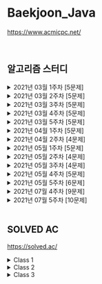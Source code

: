 # Baekjoon_Java

https://www.acmicpc.net/

<br />

## 알고리즘 스터디

<details>
<summary>2021년 03월 1주차 [5문제]</summary>

| 번호  | 티어 | 제목                                                 | 풀이                                     |
| ----- | ---- | ---------------------------------------------------- | ---------------------------------------- |
| 1783  | S4   | [병든 나이트](https://www.acmicpc.net/problem/1783)  | [Java](Java/baekjoon/Problem_1783.java)  |
| 2228  | G5   | [구간나누기](https://www.acmicpc.net/problem/2228)   | [Java](Java/baekjoon/Problem_2228.java)  |
| 2792  | S3   | [보석상자](https://www.acmicpc.net/problem/2792)     | [Java](Java/baekjoon/Problem_2792.java)  |
| 7576  | S1   | [토마토](https://www.acmicpc.net/problem/7576)       | [Java](Java/baekjoon/Problem_7576.java)  |
| 15979 | S2   | [스승님 찾기](https://www.acmicpc.net/problem/15979) | [Java](Java/baekjoon/Problem_15979.java) |

</details>

<details>
<summary>2021년 03월 2주차 [5문제]</summary>

| 번호  | 티어 | 제목                                                   | 풀이                                     |
| ----- | ---- | ------------------------------------------------------ | ---------------------------------------- |
| 1043  | G4   | [거짓말](https://www.acmicpc.net/problem/1043)         | [Java](Java/baekjoon/Problem_1043.java)  |
| 1246  | S5   | [온라인 판매](https://www.acmicpc.net/problem/1246)    | [Java](Java/baekjoon/Problem_1246.java)  |
| 2776  | S4   | [암기왕](https://www.acmicpc.net/problem/2776)         | [Java](Java/baekjoon/Problem_2776.java)  |
| 11048 | S1   | [이동하기](https://www.acmicpc.net/problem/11048)      | [Java](Java/baekjoon/Problem_11048.java) |
| 16931 | S2   | [겉넓이 구하기](https://www.acmicpc.net/problem/16931) | [Java](Java/baekjoon/Problem_16931.java) |

</details>

<details>
<summary>2021년 03월 3주차 [5문제]</summary>

| 번호  | 티어 | 제목                                                | 풀이                                     |
| ----- | ---- | --------------------------------------------------- | ---------------------------------------- |
| 1463  | S3   | [1로 만들기](https://www.acmicpc.net/problem/1463)  | [Java](Java/baekjoon/Problem_1463.java)  |
| 2156  | S1   | [포도주 시식](https://www.acmicpc.net/problem/2156) | [Java](Java/baekjoon/Problem_2156.java)  |
| 5021  | S1   | [왕위 계승](https://www.acmicpc.net/problem/5021)   | [Java](Java/baekjoon/Problem_5021.java)  |
| 6064  | S1   | [카잉 달력 ](https://www.acmicpc.net/problem/6064)  | [Java](Java/baekjoon/Problem_6064.java)  |
| 14391 | G3   | [종이 조각](https://www.acmicpc.net/problem/14391)  | [Java](Java/baekjoon/Problem_14391.java) |

</details>

<details>
<summary>2021년 03월 4주차 [5문제]</summary>

| 번호 | 티어 | 제목                                                     | 풀이                                    |
| ---- | ---- | -------------------------------------------------------- | --------------------------------------- |
| 1058 | S2   | [친구](https://www.acmicpc.net/problem/1058)             | [Java](Java/baekjoon/Problem_1058.java) |
| 1747 | G5   | [소수&팰린드롬](https://www.acmicpc.net/problem/1747)    | [Java](Java/baekjoon/Problem_1747.java) |
| 1753 | G5   | [최단경로](https://www.acmicpc.net/problem/1753)         | [Java](Java/baekjoon/Problem_1753.java) |
| 4781 | G5   | [사탕가게](https://www.acmicpc.net/problem/4781)         | [Java](Java/baekjoon/Problem_4781.java) |
| 7453 | G2   | [합이 0인 네 정수](https://www.acmicpc.net/problem/7453) | [Java](Java/baekjoon/Problem_7453.java) |

</details>

<details>
<summary>2021년 03월 5주차 [5문제]</summary>

| 번호  | 티어 | 제목                                                 | 풀이                                     |
| ----- | ---- | ---------------------------------------------------- | ---------------------------------------- |
| 2011  | S1   | [암호코드](https://www.acmicpc.net/problem/2011)     | [Java](Java/baekjoon/Problem_2011.java)  |
| 2591  | G5   | [숫자카드](https://www.acmicpc.net/problem/2591)     | [Java](Java/baekjoon/Problem_2591.java)  |
| 9663  | G5   | [N-Queen](https://www.acmicpc.net/problem/9663)      | [Java](Java/baekjoon/Problem_9663.java)  |
| 14503 | G5   | [로봇 청소기](https://www.acmicpc.net/problem/14503) | [Java](Java/baekjoon/Problem_14503.java) |
| 16472 | G3   | [고냥이](https://www.acmicpc.net/problem/16472)      | [Java](Java/baekjoon/Problem_16472.java) |

</details>

<details>
<summary>2021년 04월 1주차 [5문제]</summary>

| 번호  | 티어 | 제목                                                       | 풀이                                     |
| ----- | ---- | ---------------------------------------------------------- | ---------------------------------------- |
| 1922  | G4   | [네트워크 연결](https://www.acmicpc.net/problem/1922)      | [Java](Java/baekjoon/Problem_1922.java)  |
| 1991  | S1   | [트리 순회](https://www.acmicpc.net/problem/1991)          | [Java](Java/baekjoon/Problem_1991.java)  |
| 4195  | G2   | [친구 네트워크](https://www.acmicpc.net/problem/4195)      | [Java](Java/baekjoon/Problem_4195.java)  |
| 9177  | G5   | [단어 섞기](https://www.acmicpc.net/problem/9177)          | [Java](Java/baekjoon/Problem_9177.java)  |
| 10424 | S1   | [알고리즘 기말고사](https://www.acmicpc.net/problem/10424) | [Java](Java/baekjoon/Problem_10424.java) |

</details>

<details>
<summary>2021년 04월 2주차 [4문제]</summary>

| 번호  | 티어 | 제목                                                       | 풀이                                     |
| ----- | ---- | ---------------------------------------------------------- | ---------------------------------------- |
| 1041  | S1   | [주사위](https://www.acmicpc.net/problem/1041)             | [Java](Java/baekjoon/Problem_1041.java)  |
| 14171 | S1   | [Cities and States](https://www.acmicpc.net/problem/14171) | [Java](Java/baekjoon/Problem_14171.java) |
| 16234 | G5   | [나무 재테크](https://www.acmicpc.net/problem/16235)       | [Java](Java/baekjoon/Problem_16234.java) |
| 17836 | G5   | [공주님을 구해라!](https://www.acmicpc.net/problem/17836)  | [Java](Java/baekjoon/Problem_17836.java) |

</details>

<details>
<summary>2021년 05월 1주차 [5문제]</summary>

| 번호  | 티어 | 제목                                                                                       | 풀이                                     |
| ----- | ---- | ------------------------------------------------------------------------------------------ | ---------------------------------------- |
| 1005  | G3   | [ACM Craft (미해결)](https://www.acmicpc.net/problem/1005)                                 |
| 1757  | G5   | [달려달려 (미해결)](https://www.acmicpc.net/problem/1757)                                  |
| 11000 | G5   | [강의실 배정](https://www.acmicpc.net/problem/11000)                                       | [Java](Java/baekjoon/Problem_11000.java) |
| 11952 | G1   | [좀비](https://www.acmicpc.net/problem/11952)                                              | [Java](Java/baekjoon/Problem_11952.java) |
| 19582 | G4   | [200년간 폐관수련했더니 PS 최강자가 된 건에 대하여](https://www.acmicpc.net/problem/19582) | [Java](Java/baekjoon/Problem_19582.java) |

</details>

<details>
<summary>2021년 05월 2주차 [4문제]</summary>

| 번호  | 티어 | 제목                                                        | 풀이                                     |
| ----- | ---- | ----------------------------------------------------------- | ---------------------------------------- |
| 1916  | G5   | [최소비용 구하기](https://www.acmicpc.net/problem/1916)     | [Java](Java/baekjoon/Problem_1916.java)  |
| 2618  | P5   | [경찰차 (미해결)](https://www.acmicpc.net/problem/2618)     |
| 10282 | G4   | [해킹](https://www.acmicpc.net/problem/10282)               | [Java](Java/baekjoon/Problem_10282.java) |
| 18235 | G3   | [지금 만나러 갑니다](https://www.acmicpc.net/problem/18235) | [Java](Java/baekjoon/Problem_18235.java) |

</details>

<details>
<summary>2021년 05월 3주차 [4문제]</summary>

| 번호  | 티어 | 제목                                                      | 풀이                                     |
| ----- | ---- | --------------------------------------------------------- | ---------------------------------------- |
| 1647  | G4   | [도시 분할 계획](https://www.acmicpc.net/problem/1647)    | [Java](Java/baekjoon/Problem_1647.java)  |
| 11403 | S1   | [경로찾기](https://www.acmicpc.net/problem/11403)         | [Java](Java/baekjoon/Problem_11403.java) |
| 11725 | S2   | [트리의 부모 찾기](https://www.acmicpc.net/problem/11725) | [Java](Java/baekjoon/Problem_11725.java) |
| 15663 | S2   | [N과 M (9)](https://www.acmicpc.net/problem/15663)        | [Java](Java/baekjoon/Problem_15663.java) |

</details>

<details>
<summary>2021년 05월 4주차 [5문제]</summary>

| 번호  | 티어 | 제목                                                             | 풀이                                     |
| ----- | ---- | ---------------------------------------------------------------- | ---------------------------------------- |
| 1389  | S1   | [케빈 베이컨의 6단계 법칙](https://www.acmicpc.net/problem/1389) | [Java](Java/baekjoon/Problem_1389.java)  |
| 1504  | G4   | [특정한 최단 경로](https://www.acmicpc.net/problem/1504)         | [Java](Java/baekjoon/Problem_1504.java)  |
| 2467  | G5   | [용액](https://www.acmicpc.net/problem/2467)                     | [Java](Java/baekjoon/Problem_2467.java)  |
| 9097  | S1   | [Quad Trees](https://www.acmicpc.net/problem/9097)               | [Java](Java/baekjoon/Problem_9097.java)  |
| 17404 | G4   | [RGB거리 2](https://www.acmicpc.net/problem/17404)               | [Java](Java/baekjoon/Problem_17404.java) |

</details>

<details>
<summary>2021년 05월 5주차 [6문제]</summary>

| 번호  | 티어 | 제목                                                                  | 풀이                                     |
| ----- | ---- | --------------------------------------------------------------------- | ---------------------------------------- |
| 1865  | G4   | [웜홀 (미해결)](https://www.acmicpc.net/problem/1865)                 |
| 2098  | G1   | [외판원 순회](https://www.acmicpc.net/problem/2098)                   | [Java](Java/baekjoon/Problem_2098.java)  |
| 9466  | G4   | [텀 프로젝트](https://www.acmicpc.net/problem/9466)                   | [Java](Java/baekjoon/Problem_9466.java)  |
| 12738 | G2   | [가장 긴 증가하는 부분 수열 3](https://www.acmicpc.net/problem/12738) | [Java](Java/baekjoon/Problem_12738.java) |
| 12850 | G1   | [본대 산책 2 (미해결)](https://www.acmicpc.net/problem/12850)         |
| 17143 | G2   | [낚시왕 (미해결)](https://www.acmicpc.net/problem/17143)              |

</details>

<details>
<summary>2021년 07월 4주차 [9문제]</summary>

| 번호  | 티어 | 제목                                                   | 풀이                                     |
| ----- | ---- | ------------------------------------------------------ | ---------------------------------------- |
| 1300  | G3   | [K번째 수](https://www.acmicpc.net/problem/1300)       | [Java](Java/baekjoon/Problem_1300.java)  |
| 1484  | G4   | [다이어트](https://www.acmicpc.net/problem/1484)       | [Java](Java/baekjoon/Problem_1484.java)  |
| 2437  | G3   | [저울](https://www.acmicpc.net/problem/2437)           | [Java](Java/baekjoon/Problem_2437.java)  |
| 5529  | P5   | [저택 (미해결)](https://www.acmicpc.net/problem/5529)  |                                          |
| 12744 | G3   | [팬케이스 쌓기](https://www.acmicpc.net/problem/12744) | [Java](Java/baekjoon/Problem_12744.java) |
| 12907 | G5   | [동물원](https://www.acmicpc.net/problem/12907)        | [Java](Java/baekjoon/Problem_12907.java) |
| 14267 | G5   | [회사 문화 1](https://www.acmicpc.net/problem/14267)   | [Java](Java/baekjoon/Problem_14267.java) |
| 17616 | G3   | [등수 찾기](https://www.acmicpc.net/problem/17616)     | [Java](Java/baekjoon/Problem_17616.java) |
| 19542 | G4   | [전단지 돌리기](https://www.acmicpc.net/problem/19542) | [Java](Java/baekjoon/Problem_19542.java) |

</details>

<details>
<summary>2021년 07월 5주차 [10문제]</summary>

| 번호  | 티어 | 제목                                                           | 풀이                                     |
| ----- | ---- | -------------------------------------------------------------- | ---------------------------------------- | --- |
| 5052  | G4   | [전화번호 목록 (미해결)](https://www.acmicpc.net/problem/5052) |                                          |
| 9997  | G2   | [폰트 (미해결)](https://www.acmicpc.net/problem/9997)          |                                          |
| 10564 | G2   | [팔굽혀펴기 (미해결)](https://www.acmicpc.net/problem/10564)   |                                          |
| 12904 | G5   | [A와 B](https://www.acmicpc.net/problem/12904)                 | [Java](Java/baekjoon/Problem_12904.java) |     |

</details>

<br />

## SOLVED AC

https://solved.ac/

<details>
<summary>Class 1</summary>

| 번호 | 티어 | 제목                                           | 풀이                                                                         |
| ---- | ---- | ---------------------------------------------- | ---------------------------------------------------------------------------- |
| 2475 | B5   | [검증수](https://www.acmicpc.net/problem/2475) | [Java](Java/baekjoon/Problem_2475.java) [C++](Cpp/baekjoon/Problem_2475.cpp) |
| 2562 | B2   | [최댓값](https://www.acmicpc.net/problem/2562) | [Java](Java/baekjoon/Problem_2562.java)                                      |
| 2753 | B4   | [윤년](https://www.acmicpc.net/problem/2753)   | [Java](Java/baekjoon/Problem_2753.java)                                      |
| 3052 | B2   | [나머지](https://www.acmicpc.net/problem/3052) | [Java](Java/baekjoon/Problem_3052.java)                                      |

</details>

<details>
<summary>Class 2</summary>

| 번호  | 티어 | 제목                                                            | 풀이                                     |
| ----- | ---- | --------------------------------------------------------------- | ---------------------------------------- |
| 1018  | S5   | [체스판 다시 칠하기](https://www.acmicpc.net/problem/1018)      | [Java](Java/baekjoon/Problem_1018.java)  |
| 1085  | B3   | [직사각형에서 탈출](https://www.acmicpc.net/problem/1085)       | [Java](Java/baekjoon/Problem_1085.java)  |
| 1181  | S5   | [단어 정렬](https://www.acmicpc.net/problem/1181)               | [Java](Java/baekjoon/Problem_1181.java)  |
| 1259  | B1   | [팰린드롬수](https://www.acmicpc.net/problem/1259)              | [Java](Java/baekjoon/Problem_1259.java)  |
| 1436  | S5   | [영화감독 숌](https://www.acmicpc.net/problem/1436)             | [Java](Java/baekjoon/Problem_1436.java)  |
| 1654  | S3   | [랜선 자르기](https://www.acmicpc.net/problem/1654)             | [Java](Java/baekjoon/Problem_1654.java)  |
| 1874  | S3   | [스택 수열](https://www.acmicpc.net/problem/1874)               | [Java](Java/baekjoon/Problem_1874.java)  |
| 1929  | S2   | [소수 구하기](https://www.acmicpc.net/problem/1929)             | [Java](Java/baekjoon/Problem_1929.java)  |
| 1966  | S3   | [프린터 큐](https://www.acmicpc.net/problem/1966)               | [Java](Java/baekjoon/Problem_1966.java)  |
| 1978  | S4   | [소수 찾기](https://www.acmicpc.net/problem/1978)               | [Java](Java/baekjoon/Problem_1978.java)  |
| 2108  | S4   | [통계학](https://www.acmicpc.net/problem/2108)                  | [Java](Java/baekjoon/Problem_2108.java)  |
| 2164  | S4   | [카드2](https://www.acmicpc.net/problem/2164)                   | [Java](Java/baekjoon/Problem_2164.java)  |
| 2231  | B2   | [분해합](https://www.acmicpc.net/problem/2231)                  | [Java](Java/baekjoon/Problem_2231.java)  |
| 2609  | S5   | [최대공약수와 최소공배수](https://www.acmicpc.net/problem/2609) | [Java](Java/baekjoon/Problem_2609.java)  |
| 2751  | S5   | [수 정렬하기 2](https://www.acmicpc.net/problem/2751)           | [Java](Java/baekjoon/Problem_2751.java)  |
| 2775  | B2   | [부녀회장이 될테야](https://www.acmicpc.net/problem/2775)       | [Java](Java/baekjoon/Problem_2775.java)  |
| 2798  | B2   | [블랙잭](https://www.acmicpc.net/problem/2798)                  | [Java](Java/baekjoon/Problem_2798.java)  |
| 2805  | S3   | [나무자르기](https://www.acmicpc.net/problem/2805)              | [Java](Java/baekjoon/Problem_2805.java)  |
| 4153  | B3   | [직각삼각형](https://www.acmicpc.net/problem/4153)              | [Java](Java/baekjoon/Problem_4153.java)  |
| 4949  | S4   | [균형잡힌 세상](https://www.acmicpc.net/problem/4949)           | [Java](Java/baekjoon/Problem_4949.java)  |
| 7568  | S5   | [덩치](https://www.acmicpc.net/problem/7568)                    | [Java](Java/baekjoon/Problem_7568.java)  |
| 10250 | B3   | [ACM 호텔](https://www.acmicpc.net/problem/10250)               | [Java](Java/baekjoon/Problem_10250.java) |
| 10773 | S4   | [제로](https://www.acmicpc.net/problem/10773)                   | [Java](Java/baekjoon/Problem_10773.java) |
| 10814 | S5   | [나이순 정렬](https://www.acmicpc.net/problem/10814)            | [Java](Java/baekjoon/Problem_10814.java) |
| 10816 | S4   | [숫자 카드 2](https://www.acmicpc.net/problem/10816)            | [Java](Java/baekjoon/Problem_10816.java) |
| 10845 | S4   | [큐](https://www.acmicpc.net/problem/10845)                     | [Java](Java/baekjoon/Problem_10845.java) |
| 10866 | S4   | [덱](https://www.acmicpc.net/problem/10866)                     | [Java](Java/baekjoon/Problem_10866.java) |
| 10989 | S5   | [수 정렬하기 3](https://www.acmicpc.net/problem/10989)          | [Java](Java/baekjoon/Problem_10989.java) |
| 11050 | B1   | [이항 계수1](https://www.acmicpc.net/problem/11050)             | [Java](Java/baekjoon/Problem_11050.java) |
| 11650 | S5   | [좌표 정렬하기](https://www.acmicpc.net/problem/11650)          | [Java](Java/baekjoon/Problem_11650.java) |
| 11651 | S5   | [좌표 정렬하기 2](https://www.acmicpc.net/problem/11651)        | [Java](Java/baekjoon/Problem_11651.java) |
| 11866 | S4   | [요세푸스 문제 0](https://www.acmicpc.net/problem/11866)        | [Java](Java/baekjoon/Problem_11866.java) |
| 15829 | B2   | [Hashing](https://www.acmicpc.net/problem/15829)                | [Java](Java/baekjoon/Problem_15829.java) |
| 18111 | S3   | [마인크래프트](https://www.acmicpc.net/problem/18111)           | [Java](Java/baekjoon/Problem_18111.java) |

</details>

<details>
<summary>Class 3</summary>

| 번호  | 티어 | 제목                                                                | 풀이                                     |
| ----- | ---- | ------------------------------------------------------------------- | ---------------------------------------- |
| 1003  | S3   | [파보나치 수열](https://www.acmicpc.net/problem/1003)               | [Java](Java/baekjoon/Problem_1003.java)  |
| 1012  | S2   | [파보나치 수열](https://www.acmicpc.net/problem/1012)               | [Java](Java/baekjoon/Problem_1012.java)  |
| 1074  | S1   | [Z](https://www.acmicpc.net/problem/1074)                           | [Java](Java/baekjoon/Problem_1074.java)  |
| 1107  | G5   | [리모컨](https://www.acmicpc.net/problem/1107)                      | [Java](Java/baekjoon/Problem_1107.java)  |
| 1260  | S2   | [DFS와 BFS](https://www.acmicpc.net/problem/1260)                   | [Java](Java/baekjoon/Problem_1260.java)  |
| 1541  | S2   | [잃어버린 괄호](https://www.acmicpc.net/problem/1541)               | [Java](Java/baekjoon/Problem_1541.java)  |
| 1620  | S4   | [나는야 포켓몬 마스터 이다솜](https://www.acmicpc.net/problem/1620) | [Java](Java/baekjoon/Problem_1620.java)  |
| 1676  | S4   | [팩토리얼 0의 개수](https://www.acmicpc.net/problem/1676)           | [Java](Java/baekjoon/Problem_1676.java)  |
| 1697  | S1   | [숨바꼭질](https://www.acmicpc.net/problem/1697)                    | [Java](Java/baekjoon/Problem_1697.java)  |
| 1764  | S4   | [듣보잡](https://www.acmicpc.net/problem/1764)                      | [Java](Java/baekjoon/Problem_1764.java)  |
| 1927  | S1   | [최소 힙](https://www.acmicpc.net/problem/1927)                     | [Java](Java/baekjoon/Problem_1927.java)  |
| 1931  | S2   | [회의실 배정](https://www.acmicpc.net/problem/1931)                 | [Java](Java/baekjoon/Problem_1931.java)  |
| 2606  | S3   | [바이러스](https://www.acmicpc.net/problem/2606)                    | [Java](Java/baekjoon/Problem_2606.java)  |
| 2630  | S3   | [색종이 만들기](https://www.acmicpc.net/problem/2630)               | [Java](Java/baekjoon/Problem_2630.java)  |
| 7662  | G5   | [이중 우선순위 큐](https://www.acmicpc.net/problem/7662)            | [Java](Java/baekjoon/Problem_7662.java)  |
| 11279 | S2   | [최대 힙](https://www.acmicpc.net/problem/11279)                    | [Java](Java/baekjoon/Problem_11279.java) |
| 11723 | S5   | [집합](https://www.acmicpc.net/problem/11723)                       | [Java](Java/baekjoon/Problem_11723.java) |
| 11724 | S2   | [연결 요소의 개수](https://www.acmicpc.net/problem/11724)           | [Java](Java/baekjoon/Problem_11724.java) |
| 11726 | S3   | [2xn 타일링](https://www.acmicpc.net/problem/11726)                 | [Java](Java/baekjoon/Problem_11726.java) |
| 18870 | S2   | [좌표 압축](https://www.acmicpc.net/problem/18870)                  | [Java](Java/baekjoon/Problem_18870.java) |

</details>

